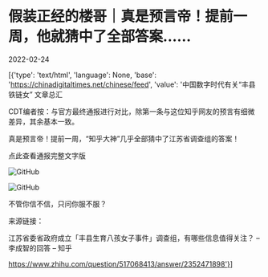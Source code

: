 # 假装正经的楼哥｜真是预言帝！提前一周，他就猜中了全部答案……

2022-02-24

[{'type': 'text/html', 'language': None, 'base': 'https://chinadigitaltimes.net/chinese/feed', 'value': '中国数字时代有关“丰县铁链女” 文章总汇

CDT编者按：与官方最终通报进行对比，除第一条与这位知乎网友的预言有细微差异，其余基本一致。

真是预言帝！提前一周，“知乎大神”几乎全部猜中了江苏省调查组的答案！

点此查看通报完整文字版

![GitHub](https://chinadigitaltimes.net/chinese/files/2022/02/image-1645700325144.png)

![GitHub](https://chinadigitaltimes.net/chinese/files/2022/02/image-1645700347549.png)

不管你信不信，只问你服不服？

来源链接：

江苏省委省政府成立「丰县生育八孩女子事件」调查组，有哪些信息值得关注？ &#8211; 李成智的回答 &#8211; 知乎

https://www.zhihu.com/question/517068413/answer/2352471898'}]